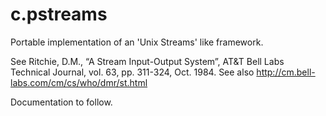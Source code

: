 # c.pstreams
Portable implementation of an 'Unix Streams' like framework.

See Ritchie, D.M.,  “A Stream Input-Output System”, AT&T Bell Labs Technical Journal, vol. 63, pp. 311-324, Oct. 1984. 
See also http://cm.bell-labs.com/cm/cs/who/dmr/st.html

Documentation to follow.
